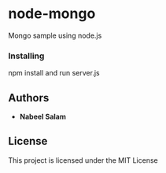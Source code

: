 # node-mongo

Mongo sample using node.js


### Installing
 
 npm install and run server.js

## Authors

* **Nabeel Salam** 

## License

This project is licensed under the MIT License

